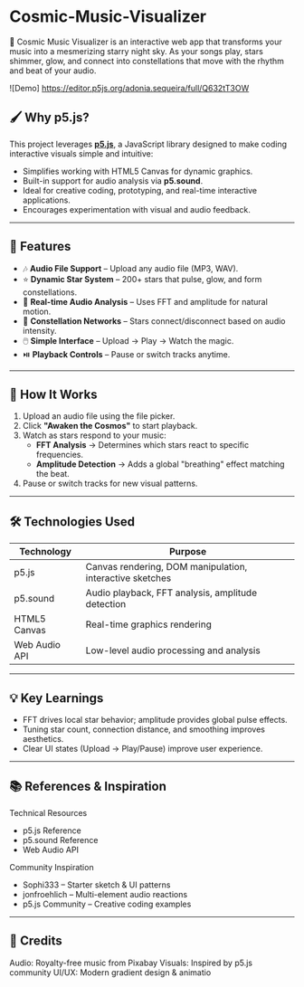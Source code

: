 # Cosmic-Music-Visualizer
🎵 Cosmic Music Visualizer is an interactive web app that transforms your music into a mesmerizing starry night sky. As your songs play, stars shimmer, glow, and connect into constellations that move with the rhythm and beat of your audio.


![Demo] https://editor.p5js.org/adonia.sequeira/full/Q632tT3OW


## 🖌️ Why p5.js?

This project leverages **[p5.js](https://p5js.org/)**, a JavaScript library designed to make coding interactive visuals simple and intuitive:  
- Simplifies working with HTML5 Canvas for dynamic graphics.  
- Built-in support for audio analysis via **p5.sound**.  
- Ideal for creative coding, prototyping, and real-time interactive applications.  
- Encourages experimentation with visual and audio feedback.

---

## 🚀 Features

- 🎶 **Audio File Support** – Upload any audio file (MP3, WAV).  
- ⭐ **Dynamic Star System** – 200+ stars that pulse, glow, and form constellations.  
- 🎵 **Real-time Audio Analysis** – Uses FFT and amplitude for natural motion.  
- 🎨 **Constellation Networks** – Stars connect/disconnect based on audio intensity.  
- 🖱️ **Simple Interface** – Upload → Play → Watch the magic.  
- ⏯️ **Playback Controls** – Pause or switch tracks anytime.

---

## 🎨 How It Works

1. Upload an audio file using the file picker.  
2. Click **"Awaken the Cosmos"** to start playback.  
3. Watch as stars respond to your music:  
   - **FFT Analysis** → Determines which stars react to specific frequencies.  
   - **Amplitude Detection** → Adds a global "breathing" effect matching the beat.  
4. Pause or switch tracks for new visual patterns.

---

## 🛠️ Technologies Used

| Technology      | Purpose                                          |
|-----------------|-------------------------------------------------|
| p5.js           | Canvas rendering, DOM manipulation, interactive sketches |
| p5.sound        | Audio playback, FFT analysis, amplitude detection |
| HTML5 Canvas    | Real-time graphics rendering                     |
| Web Audio API   | Low-level audio processing and analysis         |

---
## 💡 Key Learnings

- FFT drives local star behavior; amplitude provides global pulse effects.
- Tuning star count, connection distance, and smoothing improves aesthetics.
- Clear UI states (Upload → Play/Pause) improve user experience.

---

## 📚 References & Inspiration
Technical Resources

- p5.js Reference
- p5.sound Reference
- Web Audio API

Community Inspiration
- Sophi333 – Starter sketch & UI patterns
- jonfroehlich – Multi-element audio reactions
- p5.js Community – Creative coding examples

---

## 🎵 Credits

Audio: Royalty-free music from Pixabay
Visuals: Inspired by p5.js community
UI/UX: Modern gradient design & animatio

